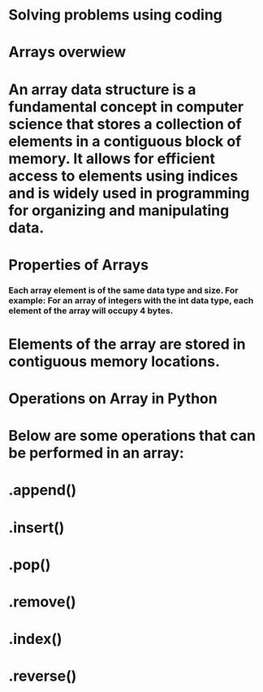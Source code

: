 # Solving problems using coding
# Arrays overwiew

# An array data structure is a fundamental concept in computer science that stores a collection of elements in a contiguous block of memory. It allows for efficient access to elements using indices and is widely used in programming for organizing and manipulating data.

# Properties of Arrays
### Each array element is of the same data type and size. For example: For an array of integers with the int data type, each element of the array will occupy 4 bytes.
 # Elements of the array are stored in contiguous memory locations.
# Operations on Array in Python
# Below are some operations that can be performed in an array:

# .append()
# .insert()
# .pop()
# .remove()
# .index()
# .reverse()
